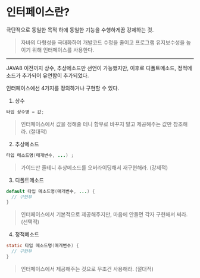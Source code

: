 # 인터페이스란? 
극단적으로 동일한 목적 하에 동일한 기능을 수행하게끔 강제하는 것.
> 자바의 다형성을 극대화하여 개발코드 수정을 줄이고 프로그램 유지보수성을 높이기 위해 인터페이스를 사용한다.

------------

JAVA8 이전까지 상수, 추상메소드만 선언이 가능했지만, 이후로 디폴트메소드, 정적메소드가 추가되어 유연함이 추가되었다.

인터페이스에선 4가지를 정의하거나 구현할 수 있다.

1. 상수
````java
타입 상수명 = 값;
````

> 인터페이스에서 값을 정해줄 테니 함부로 바꾸지 말고 제공해주는 값만 참조해라. (절대적)


2. 추상메소드
````java
타입 메소드명(매개변수, ...) ;
````

> 가이드만 줄테니 추상메소드를 오버라이딩해서 재구현해라. (강제적)


3. 디폴트메소드
````java
default 타입 메소드명(매개변수, ...) {
  // 구현부
}
````

> 인터페이스에서 기본적으로 제공해주지만, 마음에 안들면 각자 구현해서 써라. (선택적)


4. 정적메소드
````java 
static 타입 메소드명(매개변수) {
  // 구현부
}
````

> 인터페이스에서 제공해주는 것으로 무조건 사용해라. (절대적)
